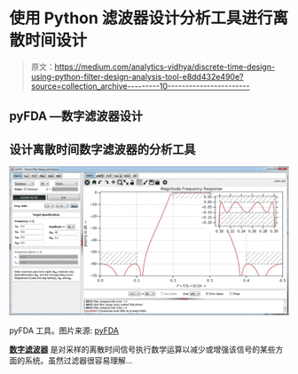 # 使用 Python 滤波器设计分析工具进行离散时间设计

> 原文：<https://medium.com/analytics-vidhya/discrete-time-design-using-python-filter-design-analysis-tool-e8dd432e490e?source=collection_archive---------10----------------------->

## pyFDA —数字滤波器设计

## 设计离散时间数字滤波器的分析工具

![](img/cf717b5d414564d66912980ec86b5664.png)

pyFDA 工具。图片来源: [pyFDA](https://github.com/chipmuenk/pyfda/raw/develop/img/pyfda_screenshot_3.png)

[**数字滤波器**](https://en.wikipedia.org/wiki/Digital_filter) 是对采样的离散时间信号执行数学运算以减少或增强该信号的某些方面的系统。虽然过滤器很容易理解…